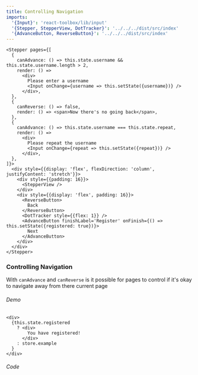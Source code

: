 ```yaml
---
title: Controlling Navigation
imports:
  '{Input}': 'react-toolbox/lib/input'
  '{Stepper, StepperView, DotTracker}': '../../../dist/src/index'
  '{AdvanceButton, ReverseButton}': '../../../dist/src/index'
---
```

```store example
<Stepper pages={[
  {
    canAdvance: () => this.state.username && this.state.username.length > 2,
    render: () => 
      <div>
        Please enter a username
        <Input onChange={username => this.setState({username})} />
      </div>,
  },
  {
    canReverse: () => false,
    render: () => <span>Now there's no going back</span>,
  },
  {
    canAdvance: () => this.state.username === this.state.repeat,
    render: () => 
      <div>
        Please repeat the username
        <Input onChange={repeat => this.setState({repeat})} />
      </div>,
  },
]}>
  <div style={{display: 'flex', flexDirection: 'column', justifyContent: 'stretch'}}>
    <div style={{padding: 16}}>
      <StepperView />
    </div>
    <div style={{display: 'flex', padding: 16}}>
      <ReverseButton>
        Back
      </ReverseButton>
      <DotTracker style={{flex: 1}} />
      <AdvanceButton finishLabel='Register' onFinish={() => this.setState({registered: true})}>
        Next
      </AdvanceButton>
    </div>
  </div>
</Stepper>
```
### Controlling Navigation
With `canAdvance` and `canReverse` is it possible for pages to control if it's 
okay to navigate away from there current page

###### Demo
```render
<div>
  {this.state.registered
    ? <div>
        You have registered!
      </div>
    : store.example
  }
</div>
```

###### Code
```stored example jsx
```
